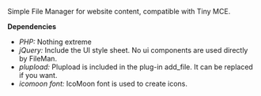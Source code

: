 Simple File Manager for website content, compatible with Tiny MCE.

**Dependencies**

- *PHP:* Nothing extreme
- *jQuery:* Include the UI style sheet. No ui components are used directly by FileMan.
- *plupload:* Plupload is included in the plug-in add_file. It can be replaced if you want.
- *icomoon font:* IcoMoon font is used to create icons.

